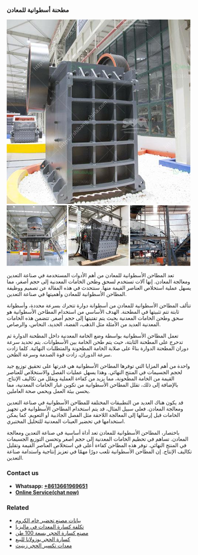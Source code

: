 <h3>مطحنة أسطوانية للمعادن</h3><img src='1701853995.jpg' alt=''><p>تعد المطاحن الأسطوانية للمعادن من أهم الأدوات المستخدمة في صناعة التعدين ومعالجة المعادن. إنها آلات تستخدم لسحق وطحن الخامات المعدنية إلى حجم أصغر، مما يسهل عملية استخلاص العناصر القيمة منها. سنتحدث في هذه المقالة عن تصميم ووظيفة المطاحن الأسطوانية للمعادن وأهميتها في صناعة التعدين.</p><p>تتألف المطاحن الأسطوانية للمعادن من أسطوانة دوارة تتحرك بسرعة محددة، وأسطوانة ثابتة تتم تثبيتها في المطحنة. الهدف الأساسي من استخدام المطاحن الأسطوانية هو سحق وطحن الخامات المعدنية بحيث يتم تفتيتها إلى حجم أصغر. تتضمن هذه الخامات المعدنية العديد من الأمثلة مثل الذهب، الفضة، الحديد، النحاس، والرصاص.</p><p>تعمل المطاحن الأسطوانية بواسطة وضع الخامة المعدنية داخل المطحنة الدوارة ثم تدحرج على المطحنة الثابتة، حيث يتم طحن الخامة بين الأسطوانات. يتم تحديد سرعة دوران المطحنة الدوارة بناءً على صلابة الخامة المطحونة والمتطلبات النهائية. كلما زادت سرعة الدوران، زادت قوة الصدمة وسرعة الطحن.</p><p>واحدة من أهم المزايا التي توفرها المطاحن الأسطوانية هي قدرتها على تحقيق توزيع جيد لحجم الجسيمات في المنتج النهائي. وهذا يسهل عمليات الفصل والاستخلاص للعناصر القيمة من الخامة المطحونة، مما يزيد من كفاءة العملية ويقلل من تكاليف الإنتاج. بالإضافة إلى ذلك، تقلل المطاحن الأسطوانية من تكوين غبار الخامات المعدنية، مما يحسن بيئة العمل ويحمي صحة العاملين.</p><p>قد يكون هناك العديد من التطبيقات المختلفة للمطاحن الأسطوانية في صناعة التعدين ومعالجة المعادن. فعلى سبيل المثال، قد يتم استخدام المطاحن الأسطوانية في تجهيز الخامات قبل إرسالها إلى المعالجة اللاحقة مثل الفصل الجاذبية أو التعويم. كما يمكن استخدامها في تحضير العينات المعدنية للتحليل المختبري.</p><p>باختصار، المطاحن الأسطوانية للمعادن تعد أداة أساسية في صناعة التعدين ومعالجة المعادن. تساهم في تحطيم الخامات المعدنية إلى حجم أصغر وتحسن التوزيع الجسيمات في المنتج النهائي. توفر هذه المطاحن كفاءة أعلى في استخلاص العناصر القيمة وتقليل تكاليف الإنتاج. إن المطاحن الأسطوانية تلعب دورًا مهمًا في تعزيز إنتاجية واستدامة صناعة التعدين.</p><h3>Contact us</h3><ul><li><strong>Whatsapp:&nbsp;<a href="https://wa.me/8613661969651">+8613661969651</a></strong></li><li><a href="https://swt.shibang-china.com/?git&amp;zhl&amp;مطحنة أسطوانية للمعادن"><strong>Online Service(chat now)</strong></a></li></ul><h3>Related</h3><ul><li><a href='بيانات مصنع تحضير خام الكروم.md'>بيانات مصنع تحضير خام الكروم</a></li><li><a href='تكلفة كسارة المعدات في ماليزيا.md'>تكلفة كسارة المعدات في ماليزيا</a></li><li><a href='مصنع كسارة الحجر بسعة 100 طن.md'>مصنع كسارة الحجر بسعة 100 طن</a></li><li><a href='كسارة الحجر بوزولانا للبيع.md'>كسارة الحجر بوزولانا للبيع</a></li><li><a href='معدات تكسير الحجر زينيث.md'>معدات تكسير الحجر زينيث</a></li></ul>